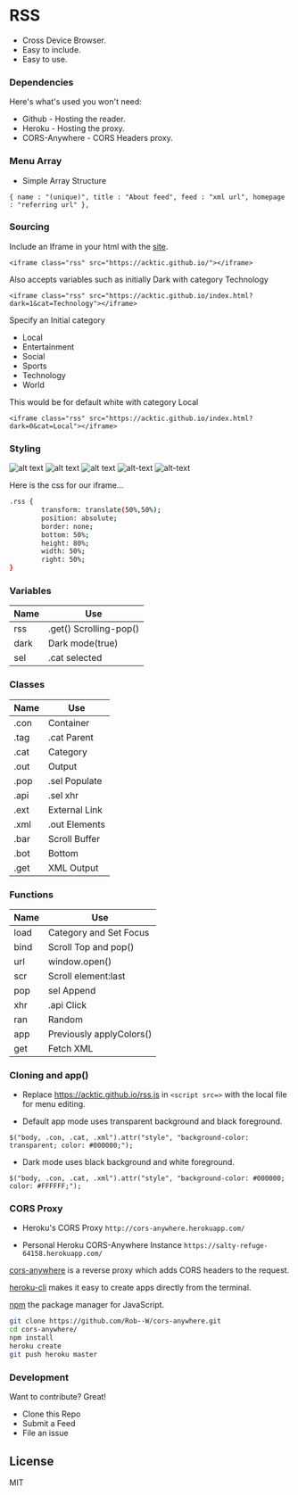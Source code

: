 # RSS

  - Cross Device Browser.
  - Easy to include.
  - Easy to use.

> 

### Dependencies

Here's what's used you won't need:

* Github - Hosting the reader.
* Heroku - Hosting the proxy.
* CORS-Anywhere - CORS Headers proxy.

### Menu Array

* Simple Array Structure

`{ name : "(unique)", title : "About feed", feed : "xml url", homepage : "referring url" },`

### Sourcing

Include an Iframe in your html with the [site](https://acktic.github.io).

`<iframe class="rss" src="https://acktic.github.io/"></iframe>`

Also accepts variables such as initially Dark with category Technology

`<iframe class="rss" src="https://acktic.github.io/index.html?dark=1&cat=Technology"></iframe>`

Specify an Initial category

* Local
* Entertainment
* Social
* Sports
* Technology
* World


This would be for default white with category Local

`<iframe class="rss" src="https://acktic.github.io/index.html?dark=0&cat=Local"></iframe>`

### Styling

![alt text](https://ackti.files.wordpress.com/2019/11/5083752373589.png "Example iframe")
![alt text](https://ackti.files.wordpress.com/2019/11/6235673653326.png "Example iframe")
![alt text](https://ackti.files.wordpress.com/2019/11/6482967896674.png "Example iframe")
![alt-text](https://ackti.files.wordpress.com/2019/11/7864746767418.png "Example iframe")
![alt-text](https://ackti.files.wordpress.com/2019/11/3366071279769.png "Example iframe")

Here is the css for our iframe...
```sh
.rss {
        transform: translate(50%,50%);
        position: absolute;
        border: none;
        bottom: 50%;
        height: 80%;
        width: 50%;
        right: 50%;
}
```
### Variables
| Name | Use |
| ------ | ------ |
| rss | .get() Scrolling-pop() |
| dark | Dark mode(true) |
| sel | .cat selected |

### Classes
| Name | Use |
| ------ | ------ |
| .con | Container |
| .tag | .cat Parent |
| .cat | Category |
| .out | Output |
| .pop | .sel Populate |
| .api | .sel xhr |
| .ext | External Link |
| .xml | .out Elements |
| .bar | Scroll Buffer |
| .bot | Bottom |
| .get | XML Output |

### Functions
| Name | Use |
|------|------|
| load | Category and Set Focus |
| bind | Scroll Top and pop() |
| url | window.open() |
| scr | Scroll element:last |
| pop | sel Append |
| xhr | .api Click |
| ran | Random |
| app | Previously applyColors() |
| get | Fetch XML |
  

### Cloning and app()

 - Replace https://acktic.github.io/rss.js in `<script src=>` with the local file for menu editing. 

 - Default app mode uses transparent background and black foreground.
  
`$("body, .con, .cat, .xml").attr("style", "background-color: transparent; color: #000000;");`

 - Dark mode uses black background and white foreground.
 
`$("body, .con, .cat, .xml").attr("style", "background-color: #000000; color: #FFFFFF;");`

 
### CORS Proxy

- Heroku's CORS Proxy
`http://cors-anywhere.herokuapp.com/`

- Personal Heroku CORS-Anywhere Instance
`https://salty-refuge-64158.herokuapp.com/`

[cors-anywhere](https://github.com/Rob--W/cors-anywhere) is a reverse proxy which adds CORS headers to the request.

[heroku-cli](https://github.com/heroku/cli) makes it easy to create apps directly from the terminal.

[npm](https://github.com/npm/cli) the package manager for JavaScript.

```sh
git clone https://github.com/Rob--W/cors-anywhere.git
cd cors-anywhere/
npm install
heroku create
git push heroku master
```

### Development

Want to contribute? Great!
- Clone this Repo
- Submit a Feed
- File an issue

License
----

MIT
